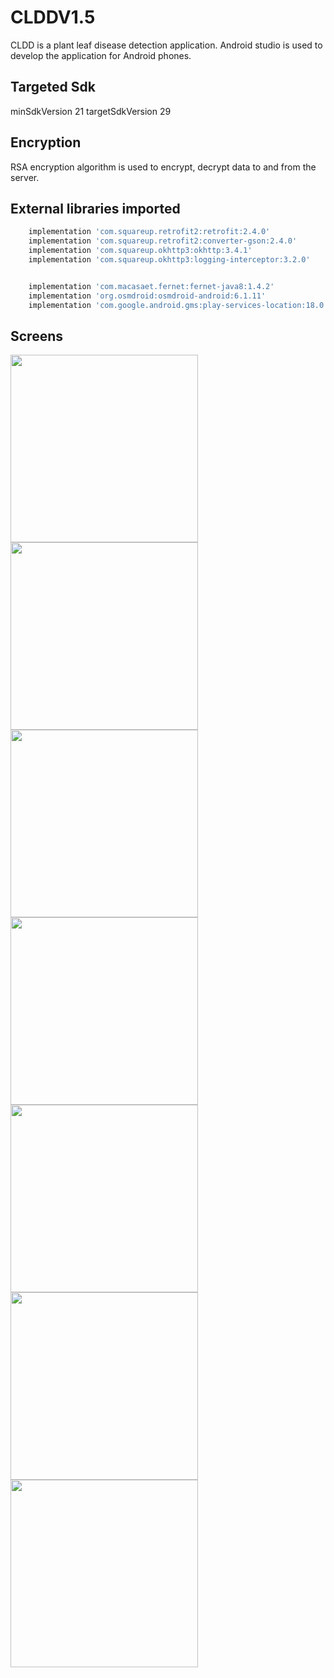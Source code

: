 # CLDDV1.5
CLDD is a plant leaf disease detection application. Android studio is used to develop the application for Android phones.

## Targeted Sdk
minSdkVersion 21
targetSdkVersion 29

## Encryption
RSA encryption algorithm is used to encrypt, decrypt data to and from the server.


## External libraries imported	
```bash
    implementation 'com.squareup.retrofit2:retrofit:2.4.0'
    implementation 'com.squareup.retrofit2:converter-gson:2.4.0'
    implementation 'com.squareup.okhttp3:okhttp:3.4.1'
    implementation 'com.squareup.okhttp3:logging-interceptor:3.2.0'


    implementation 'com.macasaet.fernet:fernet-java8:1.4.2'
    implementation 'org.osmdroid:osmdroid-android:6.1.11'
    implementation 'com.google.android.gms:play-services-location:18.0.0'

```
## Screens
<img src="https://user-images.githubusercontent.com/44601684/157246566-8b9d29fe-e8dd-4cb6-8ffa-7b003db4dbf6.jpeg" width="300">
<img src="https://user-images.githubusercontent.com/44601684/157246559-44d2a977-2d7f-4c08-b6c4-309dc4a3df05.jpeg" width="300">
<img src="https://user-images.githubusercontent.com/44601684/157246561-1224367d-0c01-4293-b173-63084055644c.jpeg" width="300">
<img src="https://user-images.githubusercontent.com/44601684/157246554-ccde072f-7a39-4324-9137-1530108e0fe4.jpeg" width="300">
<img src="https://user-images.githubusercontent.com/44601684/157246568-d992c309-740e-40bc-be4f-b3ea0be0c143.jpeg" width="300">
<img src="https://user-images.githubusercontent.com/44601684/157246563-6a93cc0f-e353-44b1-a0c4-624f357873c4.jpeg" width="300">
<img src="https://user-images.githubusercontent.com/44601684/157246570-d9919bd6-0dc4-4241-abdd-34aed5adfd42.jpeg" width="300">

